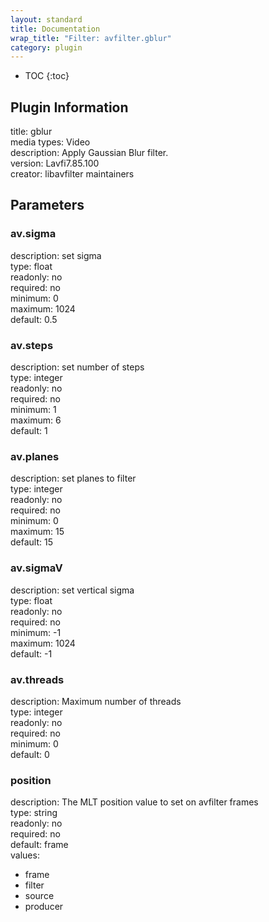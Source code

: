 ```yaml
---
layout: standard
title: Documentation
wrap_title: "Filter: avfilter.gblur"
category: plugin
---
```

* TOC
{:toc}

## Plugin Information

title: gblur  
media types:
Video  
description: Apply Gaussian Blur filter.  
version: Lavfi7.85.100  
creator: libavfilter maintainers  

## Parameters

### av.sigma

  
description:
set sigma  
type: float  
readonly: no  
required: no  
minimum: 0  
maximum: 1024  
default: 0.5  

### av.steps

  
description:
set number of steps  
type: integer  
readonly: no  
required: no  
minimum: 1  
maximum: 6  
default: 1  

### av.planes

  
description:
set planes to filter  
type: integer  
readonly: no  
required: no  
minimum: 0  
maximum: 15  
default: 15  

### av.sigmaV

  
description:
set vertical sigma  
type: float  
readonly: no  
required: no  
minimum: -1  
maximum: 1024  
default: -1  

### av.threads

  
description:
Maximum number of threads  
type: integer  
readonly: no  
required: no  
minimum: 0  
default: 0  

### position

  
description:
The MLT position value to set on avfilter frames  
type: string  
readonly: no  
required: no  
default: frame  
values:  

* frame
* filter
* source
* producer

